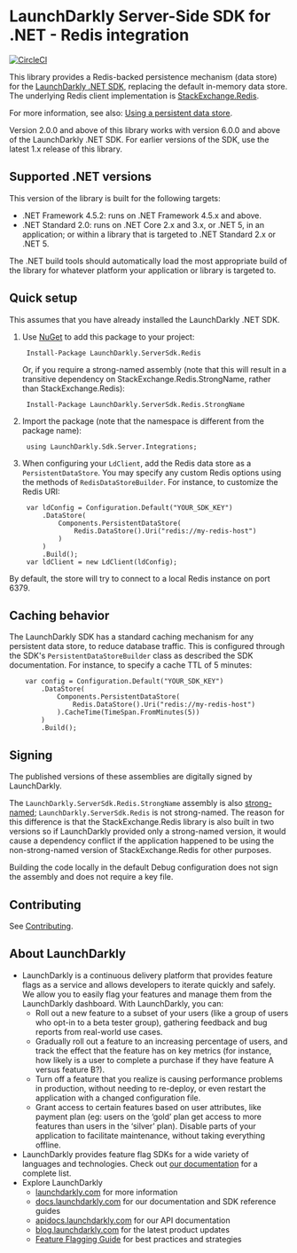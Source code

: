 # LaunchDarkly Server-Side SDK for .NET - Redis integration

[![CircleCI](https://circleci.com/gh/launchdarkly/dotnet-server-sdk-redis.svg?style=svg)](https://circleci.com/gh/launchdarkly/dotnet-server-sdk-redis)

This library provides a Redis-backed persistence mechanism (data store) for the [LaunchDarkly .NET SDK](https://github.com/launchdarkly/dotnet-server-sdk), replacing the default in-memory data store. The underlying Redis client implementation is [StackExchange.Redis](https://github.com/StackExchange/StackExchange.Redis).

For more information, see also: [Using a persistent data store](https://docs.launchdarkly.com/v2.0/docs/using-a-persistent-feature-store).

Version 2.0.0 and above of this library works with version 6.0.0 and above of the LaunchDarkly .NET SDK. For earlier versions of the SDK, use the latest 1.x release of this library.

## Supported .NET versions

This version of the library is built for the following targets:

* .NET Framework 4.5.2: runs on .NET Framework 4.5.x and above.
* .NET Standard 2.0: runs on .NET Core 2.x and 3.x, or .NET 5, in an application; or within a library that is targeted to .NET Standard 2.x or .NET 5.

The .NET build tools should automatically load the most appropriate build of the library for whatever platform your application or library is targeted to.

## Quick setup

This assumes that you have already installed the LaunchDarkly .NET SDK.

1. Use [NuGet](http://docs.nuget.org/docs/start-here/using-the-package-manager-console) to add this package to your project:

        Install-Package LaunchDarkly.ServerSdk.Redis

   Or, if you require a strong-named assembly (note that this will result in a transitive dependency on StackExchange.Redis.StrongName, rather than StackExchange.Redis):

        Install-Package LaunchDarkly.ServerSdk.Redis.StrongName

2. Import the package (note that the namespace is different from the package name):

        using LaunchDarkly.Sdk.Server.Integrations;

3. When configuring your `LdClient`, add the Redis data store as a `PersistentDataStore`. You may specify any custom Redis options using the methods of `RedisDataStoreBuilder`. For instance, to customize the Redis URI:

        var ldConfig = Configuration.Default("YOUR_SDK_KEY")
            .DataStore(
                Components.PersistentDataStore(
                    Redis.DataStore().Uri("redis://my-redis-host")
                )
            )
            .Build();
        var ldClient = new LdClient(ldConfig);

By default, the store will try to connect to a local Redis instance on port 6379.

## Caching behavior

The LaunchDarkly SDK has a standard caching mechanism for any persistent data store, to reduce database traffic. This is configured through the SDK's `PersistentDataStoreBuilder` class as described the SDK documentation. For instance, to specify a cache TTL of 5 minutes:

        var config = Configuration.Default("YOUR_SDK_KEY")
            .DataStore(
                Components.PersistentDataStore(
                    Redis.DataStore().Uri("redis://my-redis-host")
                ).CacheTime(TimeSpan.FromMinutes(5))
            )
            .Build();

## Signing

The published versions of these assemblies are digitally signed by LaunchDarkly.

The `LaunchDarkly.ServerSdk.Redis.StrongName` assembly is also [strong-named](https://docs.microsoft.com/en-us/dotnet/framework/app-domains/strong-named-assemblies); `LaunchDarkly.ServerSdk.Redis` is not strong-named. The reason for this difference is that the StackExchange.Redis library is also built in two versions so if LaunchDarkly provided only a strong-named version, it would cause a dependency conflict if the application happened to be using the non-strong-named version of StackExchange.Redis for other purposes.

Building the code locally in the default Debug configuration does not sign the assembly and does not require a key file.

## Contributing

See [Contributing](./CONTRIBUTING.md).

## About LaunchDarkly
 
* LaunchDarkly is a continuous delivery platform that provides feature flags as a service and allows developers to iterate quickly and safely. We allow you to easily flag your features and manage them from the LaunchDarkly dashboard.  With LaunchDarkly, you can:
    * Roll out a new feature to a subset of your users (like a group of users who opt-in to a beta tester group), gathering feedback and bug reports from real-world use cases.
    * Gradually roll out a feature to an increasing percentage of users, and track the effect that the feature has on key metrics (for instance, how likely is a user to complete a purchase if they have feature A versus feature B?).
    * Turn off a feature that you realize is causing performance problems in production, without needing to re-deploy, or even restart the application with a changed configuration file.
    * Grant access to certain features based on user attributes, like payment plan (eg: users on the ‘gold’ plan get access to more features than users in the ‘silver’ plan). Disable parts of your application to facilitate maintenance, without taking everything offline.
* LaunchDarkly provides feature flag SDKs for a wide variety of languages and technologies. Check out [our documentation](https://docs.launchdarkly.com/docs) for a complete list.
* Explore LaunchDarkly
    * [launchdarkly.com](https://www.launchdarkly.com/ "LaunchDarkly Main Website") for more information
    * [docs.launchdarkly.com](https://docs.launchdarkly.com/  "LaunchDarkly Documentation") for our documentation and SDK reference guides
    * [apidocs.launchdarkly.com](https://apidocs.launchdarkly.com/  "LaunchDarkly API Documentation") for our API documentation
    * [blog.launchdarkly.com](https://blog.launchdarkly.com/  "LaunchDarkly Blog Documentation") for the latest product updates
    * [Feature Flagging Guide](https://github.com/launchdarkly/featureflags/  "Feature Flagging Guide") for best practices and strategies
